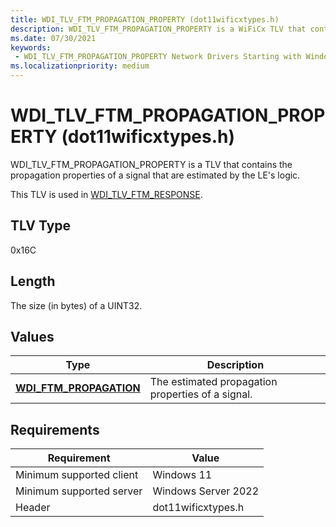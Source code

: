 ```yaml
---
title: WDI_TLV_FTM_PROPAGATION_PROPERTY (dot11wificxtypes.h)
description: WDI_TLV_FTM_PROPAGATION_PROPERTY is a WiFiCx TLV that contains the negotiated bandwidth in MHz between two STAs to exercise the FTM.
ms.date: 07/30/2021
keywords:
 - WDI_TLV_FTM_PROPAGATION_PROPERTY Network Drivers Starting with Windows Vista
ms.localizationpriority: medium
---
```


# WDI_TLV_FTM_PROPAGATION_PROPERTY (dot11wificxtypes.h)


WDI_TLV_FTM_PROPAGATION_PROPERTY is a TLV that contains the propagation properties of a signal that are estimated by the LE's logic.

This TLV is used in [WDI_TLV_FTM_RESPONSE](wdi-tlv-ftm-response.md).

## TLV Type


0x16C

## Length


The size (in bytes) of a UINT32.

## Values


| Type                                              | Description                                 |
|---------------------------------------------------|---------------------------------------------|
| [**WDI_FTM_PROPAGATION**](/windows-hardware/drivers/ddi/dot11wificxtypes/ne-dot11wificxtypes-wdi_ftm_propagation) | The  estimated propagation properties of a signal. |

 

## Requirements

|Requirement|Value|
|--- |--- |
|Minimum supported client|Windows 11|
|Minimum supported server|Windows Server 2022|
|Header|dot11wificxtypes.h|

 


